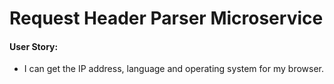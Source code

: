 # Request Header Parser Microservice

#### User Story:
* I can get the IP address, language and operating system for my browser.